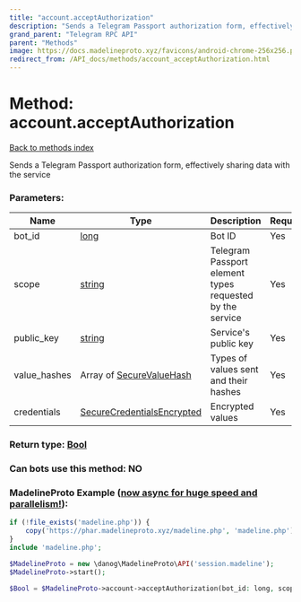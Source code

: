 ```yaml
---
title: "account.acceptAuthorization"
description: "Sends a Telegram Passport authorization form, effectively sharing data with the service"
grand_parent: "Telegram RPC API"
parent: "Methods"
image: https://docs.madelineproto.xyz/favicons/android-chrome-256x256.png
redirect_from: /API_docs/methods/account_acceptAuthorization.html
---
```

# Method: account.acceptAuthorization
[Back to methods index](index.html)



Sends a Telegram Passport authorization form, effectively sharing data with the service

### Parameters:

| Name     |    Type       | Description | Required |
|----------|---------------|-------------|----------|
|bot\_id|[long](/API_docs/types/long.html) | Bot ID | Yes|
|scope|[string](/API_docs/types/string.html) | Telegram Passport element types requested by the service | Yes|
|public\_key|[string](/API_docs/types/string.html) | Service's public key | Yes|
|value\_hashes|Array of [SecureValueHash](/API_docs/types/SecureValueHash.html) | Types of values sent and their hashes | Yes|
|credentials|[SecureCredentialsEncrypted](/API_docs/types/SecureCredentialsEncrypted.html) | Encrypted values | Yes|


### Return type: [Bool](/API_docs/types/Bool.html)

### Can bots use this method: **NO**


### MadelineProto Example ([now async for huge speed and parallelism!](https://docs.madelineproto.xyz/docs/ASYNC.html)):


```php
if (!file_exists('madeline.php')) {
    copy('https://phar.madelineproto.xyz/madeline.php', 'madeline.php');
}
include 'madeline.php';

$MadelineProto = new \danog\MadelineProto\API('session.madeline');
$MadelineProto->start();

$Bool = $MadelineProto->account->acceptAuthorization(bot_id: long, scope: 'string', public_key: 'string', value_hashes: [SecureValueHash, SecureValueHash], credentials: SecureCredentialsEncrypted, );
```

